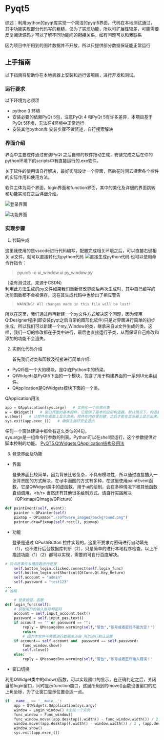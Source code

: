 # Pyqt5 
综述：利用python的pyqt库实现一个简洁的pyqt5界面，代码在本地测试通过，其中功能实现部分代码写的粗糙，仅为了实现功能，所以可扩展性较差，可能需要反复阅读源码才可以了解不同功能间的衔接关系，如有问题可以和我联系

因为项目中所用到的图片数据并不开放，所以只提供部分数据保证能正常运行

## 上手指南
以下指南将帮助你在本地机器上安装和运行该项目，进行开发和测试。

### 运行要求
以下环境为必须项
- python 3 环境
- 安装必要的依赖PyQt 5包，注意PyQt 4 和PyQt 5有许多差异，本项目基于PyQt 5环境，无法在4环境中正常运行
- 安装其他python库
安装步骤不做赘述，自行搜索解决

### 界面介绍
界面中主要控件通过安装PyQt 之后自带的软件拖动生成，安装完成之后在你的python环境下的scripts中有直接运行的.exe软件。

关于软件的使用请自行解决，最好实际设计一个界面，然后花时间去探索各个控件的实际作用和使用方法。

软件主体为两个界面，login界面和function界面，其中的美化及详细的界面跳转和功能实现在之后详细介绍。

![登录界面](https://github.com/syswyl/Pyqt5_highspeed/blob/master/readme_images/login.jpg)

![功能界面](https://github.com/syswyl/Pyqt5_highspeed/blob/master/readme_images/function.jpg)

### 实现步骤

1. 代码生成

  这里我使用的是vscode进行代码编写，配置完成相关环境之后，可以直接右键相关.ui文件，就可以直接转化为python代码
![直接生成python代码](https://github.com/syswyl/Pyqt5_highspeed/blob/master/readme_images/ui_to_python.jpg)
也可以使用命令行指令：
> pyuic5  -o  ui_window.ui  py_window.py

（没有测试过，来源于CSDN）</br>
利用此方法生成的py文件如果我们重新修改界面后再次生成时，其中自己编写的功能函数都不会被保存，这在其生成代码中也给出了相应警告

> `WARNING! All changes made in this file will be lost!`

所以在这里，我们通过再再新建一个py文件方式解决这个问题，因为使用QtDesigner程序(即安装pyqt之后自带的图形化软件)只是对界面进行简单的初步生成，所以我们可以新建一个my_Window的类，继承来自ui文件生成的类。这样，我们一切的修改都在子类中进行，最后也直接运行子类，从而保证自己修改和添加的功能不会遗失。

2. 实例化代码介绍

    首先我们对类和函数及衔接进行简单介绍:
- PyQt5是一个大的模块，是Qt在Python中的桥梁。
- QtWidgets是PyQt5下面的一个模块，包含了用于构建界面的一系列UI元素组件。
- QApplication是QtWidgets模块下面的一个类。

QApplication用法

```python
app = QApplication(sys.argv)   # 实例化一个应用对象
w = QWidget()   # 窗口界面的基本控件，它提供了基本的应用构造器。默认情况下，构造器是没有父级的，没有父级的构造器被称为窗口（window）。
w.show()   # 让控件在桌面上显示出来。控件在内存里创建，之后才能在显示器上显示出来。
sys.exit(app.exec_())   # 确保主循环安全退出
```

任何一个窗体建设中都会有这么类似的4句。</br>
sys.argv是一组命令行参数的列表。Python可以在shell里运行，这个参数提供对脚本控制的功能。
[PyQT5.QtWidgets.QApplication结构及用法](https://blog.csdn.net/The_Time_Runner/article/details/89282988)

3. 登录界面及功能

- 界面

   登录界面比较简单，因为背景比较复杂，不具有模块性，所以通过直接插入一张背景图的方式解决。在qt中画图的方式有多种，在这里使用paintEvent函数，它是QWidget类中的虚函数，用于ui的绘制，会在多种情况下被其他函数自动调用。<b/r>
当然还有其他很多绘制方式，请自行实践解决（QPixmap/QImage/QPicture）

```python
def paintEvent(self, event):
    painter = QPainter(self)
    pixmap = QPixmap("./software_images/background.png")
    painter.drawPixmap(self.rect(), pixmap)
```

- 功能

    登录是通过 QPushButton 控件实现的，这里不要求对密码进行自动填充（1），也不进行后台数据库判断（2），只是简单的进行本地程序检查。以上所描述功能（1）（2）都可以实现，需要的可自行百度解决。
```python
# 将点击事件与槽函数进行连接
    self.button_login.clicked.connect(self.login_func)
    self.button_login.setShortcut(QtCore.Qt.Key_Return)
    self.account = "admin"
    self.password = "test123"
...
# 省略

    # 登录按钮，函数
def login_func(self):
    # 获取用户的输入账号和密码
    account = self.input_account.text()
    password = self.input_pas.text()
    if account == "" or password == "":
        reply = QMessageBox.warning(self,"警告","账号或者密码不能为空！")
        return 
        # 因为本软件不需要进行数据库连接 所以进行默认设置
    if account== self.account and  password == self.password:
        func_window.show()
        self.close()
    else:
        reply = QMessageBox.warning(self,"警告","账号或者密码输入错误！"
```

- 窗口切换

利用QWidget类中的show()函数，可以实现窗口的显示，在正确判定之后，关闭当前login窗口，同时显示function窗口，这里所用到的move()函数设置窗口的左上角坐标，为了让窗口显示位置合适一点。
```python
if __name__ == '__main__':
    app = QtWidgets.QApplication(sys.argv)
    window = Login_window() #生成一个实例
    func_window = Func_window()
    func_window.move((app.desktop().width() - func_window.width()) / 2, (app.desktop().height() - func_window.height()) / 4)
    window.move((app.desktop().width() - window.width()) / 2 , (app.desktop().height() - window.height()) / 2 )
    window.show()
    sys.exit(app.exec_())
```



